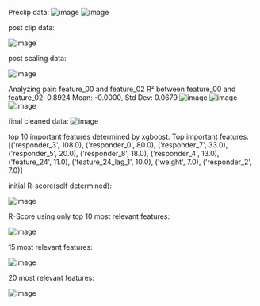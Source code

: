 Preclip data:
![image](https://github.com/user-attachments/assets/29af177b-e6c1-4bc8-b7e1-3638b9598a95)
![image](https://github.com/user-attachments/assets/91ecae4c-b8bf-4951-8cb5-26d9077c1bd3)

post clip data:

![image](https://github.com/user-attachments/assets/dc22eb23-44f0-4cc6-8c96-824af6a0f582)


post scaling data:

![image](https://github.com/user-attachments/assets/7964f208-1577-4b09-9d42-df5b638c99ff)


Analyzing pair: feature_00 and feature_02
R² between feature_00 and feature_02: 0.8924
Mean: -0.0000, Std Dev: 0.0679
![image](https://github.com/user-attachments/assets/2e8f05fa-2e32-42f2-a036-9dc64c604b97)
![image](https://github.com/user-attachments/assets/dbd6e39c-b496-4a20-bd3e-9eb5ac891b83)
![image](https://github.com/user-attachments/assets/9fcf2712-d0a7-4964-87eb-6fa786cf8674)

final cleaned data:
![image](https://github.com/user-attachments/assets/cd6aded8-419e-4adc-84a3-0e3c86709a2e)

top 10 important features determined by xgboost:
Top important features: [('responder_3', 108.0), ('responder_0', 80.0), ('responder_7', 33.0), ('responder_5', 20.0), ('responder_8', 18.0), ('responder_4', 13.0), ('feature_24', 11.0), ('feature_24_lag_1', 10.0), ('weight', 7.0), ('responder_2', 7.0)]

initial R-score(self determined):

![image](https://github.com/user-attachments/assets/a928aea6-1c6a-4ec5-a0f3-25acff94333e)

R-Score using only top 10 most relevant features:

![image](https://github.com/user-attachments/assets/9ceaa4cc-a429-4ab7-a50c-64acb3907b16)

15 most relevant features: 

![image](https://github.com/user-attachments/assets/d32d1c5e-160d-4d72-9318-586ef5f1a9e7)

20 most relevant features:

![image](https://github.com/user-attachments/assets/fc14e4aa-cbb9-4024-a484-b2a98b5201dd)

